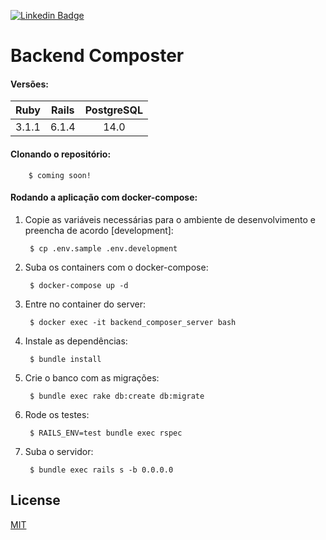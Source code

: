 [![Linkedin Badge](https://img.shields.io/badge/-Kauan%20Carvalho-6633cc?style=flat-square&logo=Linkedin&logoColor=white&link=https://www.linkedin.com/in/kauan-carvalho/)](https://www.linkedin.com/in/kauan-carvalho/)

# Backend Composter

#### Versões:

| Ruby  | Rails |  PostgreSQL |
| :---: | :---: | :---------: |
| 3.1.1 | 6.1.4 |     14.0    |

#### Clonando o repositório:

        $ coming soon!

#### Rodando a aplicação com docker-compose:

1. Copie as variáveis necessárias para o ambiente de desenvolvimento e preencha de acordo [development]:

        $ cp .env.sample .env.development

2. Suba os containers com o docker-compose:

        $ docker-compose up -d

3. Entre no container do server:

        $ docker exec -it backend_composer_server bash

4. Instale as dependências:

        $ bundle install

5. Crie o banco com as migrações:

        $ bundle exec rake db:create db:migrate

6. Rode os testes:

        $ RAILS_ENV=test bundle exec rspec

7. Suba o servidor:

        $ bundle exec rails s -b 0.0.0.0

## License
[MIT](https://choosealicense.com/licenses/mit/)
